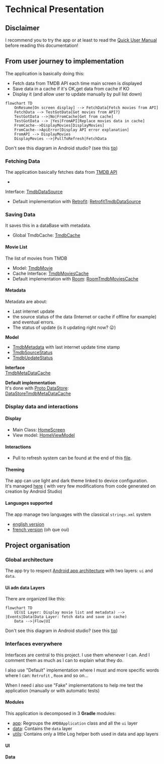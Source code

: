 # Technical Presentation

## Disclaimer

I recommend you to try the app or at least to read
the [Quick User Manual](../manual/QuickUserManual.md) before reading this documentation!

## From user journey to implementation

The application is basically doing this:

* Fetch data from TMDB API each time main screen is displayed
* Save data in a cache if it's OK,get data from cache if KO
* Display it (and allow user to update manually by pull list down)

```mermaid
flowchart TD
    OnResume[On screen display] --> FetchData[Fetch movies from API]
    FetchData --> TestGotData{Got movies from API?}
    TestGotData -->|No|FromCache[Get from cache] 
    TestGotData --> |Yes|FromAPI[Replace movies data in cache]
    FromCache-->DisplayMovies[DisplayMovies]
    FromCache-->ApiError[Display API error explanation]
    FromAPI --> DisplayMovies 
    DisplayMovies -->|PullToRefresh|FetchData
```

Don't see this diagram in Android studio? (see
this [tip](https://www.jetbrains.com/help/idea/markdown.html#enable-diagrams))

### Fetching Data

The application basically fetches data from [TMDB API](https://developers.themoviedb.org/3)

*
Interface: [TmdbDataSource](../../data/src/main/java/eu/benayoun/androidmoviedatabase/data/source/network/TmdbDataSource.kt)
* Default implementation
  with [Retrofit](https://square.github.io/retrofit/): [RetrofitTmdbDataSource](../../data/src/main/java/eu/benayoun/androidmoviedatabase/data/source/network/retrofit/RetrofitTmdbDataSource.kt)

### Saving Data

It saves this in a dataBase with metadata.

* Global
  TmdbCache: [TmdbCache](../../data/src/main/java/eu/benayoun/androidmoviedatabase/data/source/local/TmdbCache.kt)

#### Movie List

The list of movies from TMDB
* Model: [TmdbMovie](../../data/src/main/java/eu/benayoun/androidmoviedatabase/data/model/TmdbMovie.kt)
* Cache Interface: [TmdbMoviesCache](../../data/src/main/java/eu/benayoun/androidmoviedatabase/data/source/local/movies/TmdbMoviesCache.kt)
* Default implementation with [Room](https://developer.android.com/jetpack/androidx/releases/room): [RoomTmdbMoviesCache](../../data/src/main/java/eu/benayoun/androidmoviedatabase/data/source/local/movies/room/RoomTmdbMoviesCache.kt)

#### Metadata
Metadata are about:
* Last internet update
* the source status of the data (Internet or cache if offline for example) and eventual errors.
* The status of update (is it updating right now? 😛)

**Model**
  * [TmdbMetadata](../../data/src/main/java/eu/benayoun/androidmoviedatabase/data/model/meta/TmdbMetadata.kt) with last internet update time stamp
  * [TmdbSourceStatus](../../data/src/main/java/eu/benayoun/androidmoviedatabase/data/model/meta/TmdbSourceStatus.kt)
  * [TmdbUpdateStatus](../../data/src/main/java/eu/benayoun/androidmoviedatabase/data/model/meta/TmdbUpdateStatus.kt)

**Interface**    
[TmdbMetaDataCache](../../data/src/main/java/eu/benayoun/androidmoviedatabase/data/source/local/metadata/TmdbMetaDataCache.kt)

**Default implementation**  
It's done
with [Proto DataStore](https://developer.android.com/topic/libraries/architecture/datastore):  
[DataStoreTmdbMetaDataCache](../../data/src/main/java/eu/benayoun/androidmoviedatabase/data/source/local/metadata/datastore/DataStoreTmdbMetaDataCache.kt)

### Display data and interactions

#### Display
* Main Class: [HomeScreen](../../app/src/main/java/eu/benayoun/androidmoviedatabase/ui/compose/screens/home/HomeScreen.kt) 
* View model: [HomeViewModel](../../app/src/main/java/eu/benayoun/androidmoviedatabase/ui/compose/screens/home/model/HomeViewModel.kt)

#### Interactions
* Pull to refresh system can be found at the end of this [file](../../app/src/main/java/eu/benayoun/androidmoviedatabase/ui/compose/screens/home/composables/MovieGridComposable.kt).

#### Theming
The app can use light and dark theme linked to device configuration.  
It's managed [here](../../app/src/main/java/eu/benayoun/androidmoviedatabase/ui/theme/Theme.kt) (
with very few modifications from code generated on creation by Android Studio)

#### Languages supported

The app manage two languages with the classical `strings.xml` system

* [english version](../../app/src/main/res/values/strings.xml)
* [french version](../../app/src/main/res/values-fr/strings.xml) (oh que oui)

## Project organisation

### Global architecture

The app try to
respect [Android app architecture](https://developer.android.com/topic/architecture#recommended-app-arch)
with two layers: `ui` and `data`.

#### Ui adn data Layers

There are organized like this:

```mermaid
flowchart TD
    UI(UI Layer: Display movie list and metadata) --> |Events|Data(Data Layer: fetch data and save in cache)
    Data -->|Flow|UI
```

Don't see this diagram in Android studio? (see
this [tip](https://www.jetbrains.com/help/idea/markdown.html#enable-diagrams))

### Interfaces everywhere

Interfaces are central to this project. I use them whenever I can. And I comment them as much as I
can to explain what they do.

I also use "Default" implementation where I must and more specific words where I can: `Retrofit`
, `Room` and so on...

When I need i also use "Fake" implementations to help me test the application (manually or with
automatic tests)

#### Modules

This application is decomposed in 3 **Gradle** modules:
* [app](../../app): Regroups the `AMDBApplication` class and all the `ui` layer
* [data](../../data): Contains the `data` layer
* [utils](../../utils): Contains only a little Log helper both used in data and app layers

#### UI

#### Data

